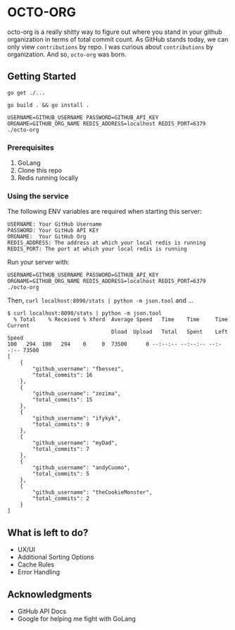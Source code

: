 # OCTO-ORG

octo-org is a really shitty way to figure out where you stand in your github organization in terms of total commit count. As GitHub stands today, we can only view `contributions` by repo. I was curious about `contributions` by organization. And so, `octo-org` was born.

## Getting Started

```
go get ./...
```

```
go build . && go install .
```

```
USERNAME=GITHUB_USERNAME PASSWORD=GITHUB_API_KEY ORGNAME=GITHUB_ORG_NAME REDIS_ADDRESS=localhost REDIS_PORT=6379 ./octo-org 
```

### Prerequisites
1. GoLang
2. Clone this repo
3. Redis running locally

### Using the service

The following ENV variables are required when starting this server:
```
USERNAME: Your GitHub Username
PASSWORD: Your GitHub API KEY
ORGNAME:  Your GitHub Org
REDIS_ADDRESS: The address at which your local redis is running
REDIS_PORT: The port at which your local redis is running
```

Run your server with:
```
USERNAME=GITHUB_USERNAME PASSWORD=GITHUB_API_KEY ORGNAME=GITHUB_ORG_NAME REDIS_ADDRESS=localhost REDIS_PORT=6379 ./octo-org
```

Then, `curl localhost:8090/stats | python -m json.tool` and ...

```
$ curl localhost:8090/stats | python -m json.tool
  % Total    % Received % Xferd  Average Speed   Time    Time     Time  Current
                                 Dload  Upload   Total   Spent    Left  Speed
100   294  100   294    0     0  73500      0 --:--:-- --:--:-- --:--:-- 73500
[
    {
        "github_username": "fbessez",
        "total_commits": 16
    },
    {
        "github_username": "zezima",
        "total_commits": 15
    },
    {
        "github_username": "ifykyk",
        "total_commits": 9
    },
    {
        "github_username": "myDad",
        "total_commits": 7
    },
    {
        "github_username": "andyCuomo",
        "total_commits": 5
    },
    {
        "github_username": "theCookieMonster",
        "total_commits": 2
    }
]
```

## What is left to do?

- UX/UI
- Additional Sorting Options
- Cache Rules
- Error Handling

## Acknowledgments

* GitHub API Docs
* Google for helping me fight with GoLang
